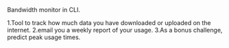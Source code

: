 Bandwidth monitor in CLI.

1.Tool to track how much data you have downloaded or uploaded on the internet.
2.email you a weekly report of your usage.
3.As a bonus challenge, predict peak usage times.
